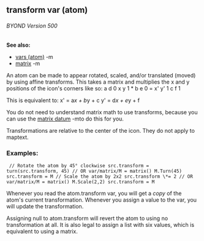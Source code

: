 ## transform var (atom) 
###### BYOND Version 500
**See also:**
*   [vars (atom)](/ref/atom/var.md) -m
*   [matrix](/ref/matrix.md) -m


An atom can be made to appear rotated, scaled, and/or
translated (moved) by using affine transforms. This takes a matrix and
multiplies the x and y positions of the icon\'s corners like so:
              a d 0
    x y 1  *  b e 0  =  x' y' 1
              c f 1


This is equivalent to:
    x' = a*x + b*y + c
    y' = d*x + e*y + f


You do not need to understand matrix math to use transforms,
because you can use the [matrix datum](/ref/matrix.md) -mto do this for you.


Transformations are relative to the center of the icon. They do
not apply to maptext.
### Examples:

```
 // Rotate the atom by 45° clockwise src.transform =
turn(src.transform, 45) // OR var/matrix/M = matrix() M.Turn(45)
src.transform = M // Scale the atom by 2x2 src.transform \*= 2 // OR
var/matrix/M = matrix() M.Scale(2,2) src.transform = M 
```



Whenever you read the atom.transform var, you will get a *copy*
of the atom\'s current transformation. Whenever you assign a value to
the var, you will update the transformation. 

Assigning null to
atom.transform will revert the atom to using no transformation at all.
It is also legal to assign a list with six values, which is equivalent
to using a matrix.